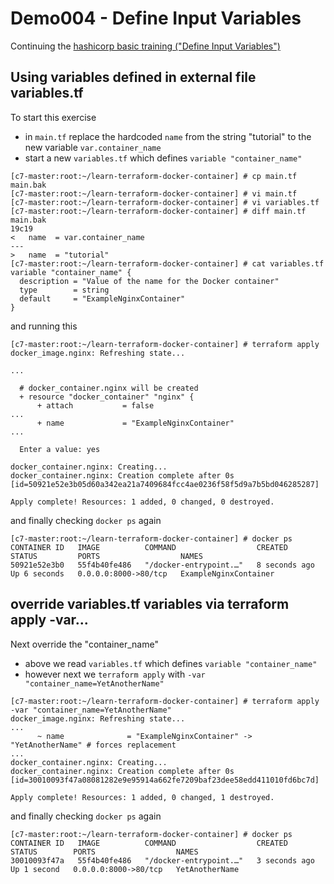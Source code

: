 # Demo004 - Define Input Variables

Continuing the [hashicorp basic training ("Define Input Variables")](https://learn.hashicorp.com/tutorials/terraform/docker-change?in=terraform/docker-get-started)

## Using variables defined in external file variables.tf

To start this exercise 
* in `main.tf` replace the hardcoded `name` from the string "tutorial" to the new variable `var.container_name`
* start a new `variables.tf` which defines `variable "container_name"`


```
[c7-master:root:~/learn-terraform-docker-container] # cp main.tf main.bak
[c7-master:root:~/learn-terraform-docker-container] # vi main.tf
[c7-master:root:~/learn-terraform-docker-container] # vi variables.tf
[c7-master:root:~/learn-terraform-docker-container] # diff main.tf main.bak
19c19
<   name  = var.container_name
---
>   name  = "tutorial"
[c7-master:root:~/learn-terraform-docker-container] # cat variables.tf 
variable "container_name" {
  description = "Value of the name for the Docker container"
  type        = string
  default     = "ExampleNginxContainer"
}

```
and running this
```
[c7-master:root:~/learn-terraform-docker-container] # terraform apply
docker_image.nginx: Refreshing state... 

...

  # docker_container.nginx will be created
  + resource "docker_container" "nginx" {
      + attach           = false
...
      + name             = "ExampleNginxContainer"
...

  Enter a value: yes

docker_container.nginx: Creating...
docker_container.nginx: Creation complete after 0s [id=50921e52e3b05d60a342ea21a7409684fcc4ae0236f58f5d9a7b5bd046285287]

Apply complete! Resources: 1 added, 0 changed, 0 destroyed.
```
and finally checking `docker ps` again
```
[c7-master:root:~/learn-terraform-docker-container] # docker ps
CONTAINER ID   IMAGE          COMMAND                  CREATED         STATUS         PORTS                  NAMES
50921e52e3b0   55f4b40fe486   "/docker-entrypoint.…"   8 seconds ago   Up 6 seconds   0.0.0.0:8000->80/tcp   ExampleNginxContainer
```

## override variables.tf variables via terraform apply -var...

Next override the "container_name"
* above we read  `variables.tf` which defines `variable "container_name"`
* however next we `terraform apply` with `-var "container_name=YetAnotherName"`

```
[c7-master:root:~/learn-terraform-docker-container] # terraform apply -var "container_name=YetAnotherName"
docker_image.nginx: Refreshing state... 
...
      ~ name              = "ExampleNginxContainer" -> "YetAnotherName" # forces replacement
...
docker_container.nginx: Creating...
docker_container.nginx: Creation complete after 0s [id=30010093f47a08081282e9e95914a662fe7209baf23dee58edd411010fd6bc7d]

Apply complete! Resources: 1 added, 0 changed, 1 destroyed.
```
and finally checking `docker ps` again
```
[c7-master:root:~/learn-terraform-docker-container] # docker ps
CONTAINER ID   IMAGE          COMMAND                  CREATED         STATUS        PORTS                  NAMES
30010093f47a   55f4b40fe486   "/docker-entrypoint.…"   3 seconds ago   Up 1 second   0.0.0.0:8000->80/tcp   YetAnotherName
```

